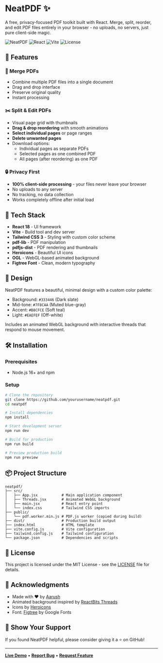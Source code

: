 # NeatPDF ✨

A free, privacy-focused PDF toolkit built with React. Merge, split, reorder, and edit PDF files entirely in your browser - no uploads, no servers, just pure client-side magic.

![NeatPDF](https://img.shields.io/badge/PDF-Toolkit-B8CFCE?style=for-the-badge)
![React](https://img.shields.io/badge/React-18-61DAFB?style=for-the-badge&logo=react)
![Vite](https://img.shields.io/badge/Vite-5-646CFF?style=for-the-badge&logo=vite)
![License](https://img.shields.io/badge/License-MIT-green?style=for-the-badge)

## 🚀 Features

### 📄 Merge PDFs
- Combine multiple PDF files into a single document
- Drag and drop interface
- Preserve original quality
- Instant processing

### ✂️ Split & Edit PDFs
- Visual page grid with thumbnails
- **Drag & drop reordering** with smooth animations
- **Select individual pages** or page ranges
- **Delete unwanted pages**
- Download options:
  - Individual pages as separate PDFs
  - Selected pages as one combined PDF
  - All pages (after reordering) as one PDF

### 🔒 Privacy First
- **100% client-side processing** - your files never leave your browser
- No uploads to any server
- No tracking, no data collection
- Works completely offline after initial load

## 🎨 Tech Stack

- **React 18** - UI framework
- **Vite** - Build tool and dev server
- **Tailwind CSS 3** - Styling with custom color scheme
- **pdf-lib** - PDF manipulation
- **pdfjs-dist** - PDF rendering and thumbnails
- **Heroicons** - Beautiful UI icons
- **OGL** - WebGL-based animated background
- **Figtree Font** - Clean, modern typography

## 🎨 Design

NeatPDF features a beautiful, minimal design with a custom color palette:
- Background: `#333446` (Dark slate)
- Mid-tone: `#7F8CAA` (Muted blue-gray)
- Accent: `#B8CFCE` (Soft teal)
- Light: `#EAEFEF` (Off-white)

Includes an animated WebGL background with interactive threads that respond to mouse movement.

## 🛠️ Installation

### Prerequisites
- Node.js 16+ and npm

### Setup

```bash
# Clone the repository
git clone https://github.com/yourusername/neatpdf.git
cd neatpdf

# Install dependencies
npm install

# Start development server
npm run dev

# Build for production
npm run build

# Preview production build
npm run preview
```

## 📦 Project Structure

```
neatpdf/
├── src/
│   ├── App.jsx           # Main application component
│   ├── Threads.jsx       # Animated WebGL background
│   ├── main.jsx          # React entry point
│   └── index.css         # Tailwind CSS imports
├── public/
│   └── pdf.worker.min.js # PDF.js worker (copied during build)
├── dist/                 # Production build output
├── index.html            # HTML template
├── vite.config.js        # Vite configuration
├── tailwind.config.js    # Tailwind configuration
└── package.json          # Dependencies and scripts
```

## 📝 License

This project is licensed under the MIT License - see the [LICENSE](LICENSE) file for details.

## 💖 Acknowledgments

- Made with ❤️ by [Aarush](https://github.com/aarush-verulkar-usc)
- Animated background inspired by [ReactBits Threads](https://reactbits.dev)
- Icons by [Heroicons](https://heroicons.com)
- Font: [Figtree](https://fonts.google.com/specimen/Figtree) by Google Fonts

## 🌟 Show Your Support

If you found NeatPDF helpful, please consider giving it a ⭐️ on GitHub!

---

**[Live Demo](https://your-neatpdf-url.netlify.app)** • **[Report Bug](https://github.com/yourusername/neatpdf/issues)** • **[Request Feature](https://github.com/yourusername/neatpdf/issues)**
